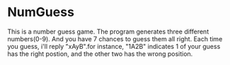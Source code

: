 # NumGuess
This is a number guess game.
The program generates three different numbers(0-9). And you have 7 chances to guess them all right.
Each time you guess, i'll reply "xAyB".for instance, "1A2B" indicates 1 of your guess has the right postion, 
and the other two has the wrong position.
